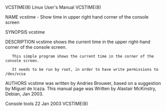 VCSTIME(8)                                                      Linux User's Manual                                                     VCSTIME(8)

NAME
       vcstime - Show time in upper right hand corner of the console screen

SYNOPSIS
       vcstime

DESCRIPTION
       vcstime shows the current time in the upper right-hand corner of the console screen.

       This simple program shows the current time in the corner of the console screen.

       It needs to be run by root, in order to have write permissions to /dev/vcsa

AUTHORS
       vcstime  was  written  by  Andries Brouwer, based on  a suggestion by Miguel de Icaza.  This manual page was Written by Alastair McKinstry,
       Debian, Jan 2003.

Console tools                                                       22 Jan 2003                                                         VCSTIME(8)
